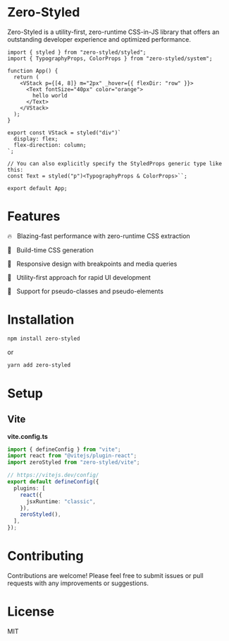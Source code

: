 # Zero-Styled

Zero-Styled is a utility-first, zero-runtime CSS-in-JS library that offers an outstanding developer experience and optimized performance.


```tsx
import { styled } from "zero-styled/styled";
import { TypographyProps, ColorProps } from "zero-styled/system";

function App() {
  return (
    <VStack p={[4, 8]} m="2px" _hover={{ flexDir: "row" }}>
      <Text fontSize="40px" color="orange">
        hello world
      </Text>
    </VStack>
  );
}

export const VStack = styled("div")`
  display: flex;
  flex-direction: column;
`;

// You can also explicitly specify the StyledProps generic type like this:
const Text = styled("p")<TypographyProps & ColorProps>``;

export default App;

```

# Features

🔥 &nbsp; Blazing-fast performance with zero-runtime CSS extraction

🦄 &nbsp; Build-time CSS generation

🌳 &nbsp; Responsive design with breakpoints and media queries

🎨 &nbsp; Utility-first approach for rapid UI development

👋 &nbsp; Support for pseudo-classes and pseudo-elements

# Installation

```sh
npm install zero-styled
```

or 

```sh
yarn add zero-styled
```

# Setup

## Vite

**vite.config.ts**

```js:vite.config.ts
import { defineConfig } from "vite";
import react from "@vitejs/plugin-react";
import zeroStyled from "zero-styled/vite";

// https://vitejs.dev/config/
export default defineConfig({
  plugins: [
    react({
      jsxRuntime: "classic",
    }),
    zeroStyled(),
  ],
});
```

# Contributing
Contributions are welcome! Please feel free to submit issues or pull requests with any improvements or suggestions.

# License
MIT
